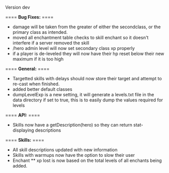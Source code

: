 Version dev

==== **Bug Fixes:** ====

* damage will be taken from the greater of either the secondclass, or the primary class as intended.
* moved all enchantment table checks to skill enchant so it doesn't interfere if a server removed the skill
* /hero admin level will now set secondary class xp properly
* if a player is de-leveled they will now have their hp reset below their new maximum if it is too high

==== **General:** ====

* Targetted skills with delays should now store their target and attempt to re-cast when finished.
* added better default classes
* dumpLevelExp is a new setting, it will generate a levels.txt file in the data directory if set to true, this is to easily dump the values required for levels

==== **API:** ====

* Skills now have a getDescription(hero) so they can return stat-displaying descriptions

==== **Skills:** ====

* All skill descriptions updated with new information
* Skills with warmups now have the option to slow their user
* Enchant
** xp lost is now based on the total levels of all enchants being added.